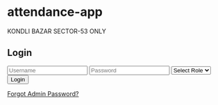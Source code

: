 # attendance-app
KONDLI BAZAR SECTOR-53 ONLY 
<!DOCTYPE html>
<html lang="en">
<head>
<meta charset="UTF-8">
<title>Attendance App</title>
<link rel="stylesheet" href="assets/style.css">
</head>
<body>
<div class="container">
  <div id="loginSection">
    <h2>Login</h2>
    <input type="text" id="username" placeholder="Username">
    <input type="password" id="password" placeholder="Password">
    <select id="role">
      <option value="">Select Role</option>
      <option value="admin">Admin</option>
      <option value="staff">Staff</option>
    </select>
    <button onclick="login()">Login</button>
    <p><a href="#" id="forgotPassword">Forgot Admin Password?</a></p>
  </div>

  <div id="adminDashboard" style="display:none;">
    <h2>Admin Panel</h2>
    <button onclick="logout()">Logout</button>
    <h3>Manage Staff</h3>
    <button onclick="addStaff()">Add Staff</button>
    <button onclick="editStaff()">Edit Staff</button>
    <h3>Attendance Reports</h3>
    <button onclick="exportAttendance()">📥 Export Attendance</button>
    <h3>Edit Profile</h3>
    <input type="text" id="newAdminName" placeholder="New Name">
    <input type="password" id="newAdminPass" placeholder="New Password">
    <button onclick="updateAdminProfile()">Update Profile</button>
  </div>

  <div id="staffDashboard" style="display:none;">
    <h2>Staff Panel</h2>
    <button onclick="logout()">Logout</button>
    <h3>Punch Attendance</h3>
    <input type="file" id="staffPhoto" accept="image/*">
    <button onclick="punchAttendance()">Punch Attendance</button>
    <div id="map"></div>
  </div>
</div>

<script src="https://cdn.jsdelivr.net/npm/face-api.js"></script>
<script src="assets/app.js"></script>
</body>
</html>

